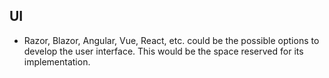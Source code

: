 ## UI

- Razor, Blazor, Angular, Vue, React, etc. could be the possible options to develop the user interface. This would be the space reserved for its implementation.
